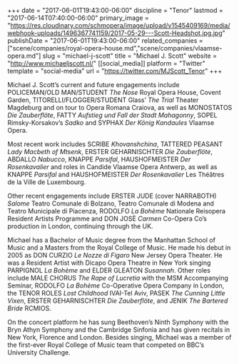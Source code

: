 +++
date = "2017-06-01T19:43:00-06:00"
discipline = "Tenor"
lastmod = "2017-06-14T07:40:00-06:00"
primary_image = "https://res.cloudinary.com/schmopera/image/upload/v1545409169/media/webhook-uploads/1496367741159/2017-05-29---Scott-Headshot.jpg.jpg"
publishDate = "2017-06-01T19:43:00-06:00"
related_companies = ["scene/companies/royal-opera-house.md","scene/companies/vlaamse-opera.md"]
slug = "michael-j-scott"
title = "Michael J. Scott"
website = "http://www.michaeljscott.nl/"
[[social_media]]
platform = "Twitter"
template = "social-media"
url = "https://twitter.com/MJScott_Tenor"
+++

Michael J. Scott’s current and future engagements include POLICEMAN/OLD MAN/STUDENT *The Nose* Royal Opera House, Covent Garden, TITORELLI/FLOGGER/STUDENT Glass’ *The Trial* Theater Magdeburg and on tour to Opera Romana Craiova, as well as MONOSTATOS *Die Zauberflöte*, FATTY *Aufstieg und Fall der Stadt Mahagonny*, SOPEL Rimsky-Korsakov’s *Sadko* and SYPHAX *Der König Kandaules* Vlaamse Opera.

Most recent work includes SCRIBE *Khovanshchina*, TATTERED PEASANT *Lady Macbeth of Mtsenk*, ERSTER GEHARNISCHTER *Die Zauberflöte*, ABDALLO *Nabucco*, KNAPPE *Parsifal*, HAUSHOFMEISTER *Der Rosenkavalier* and roles in Candide Vlaamse Opera Antwerp, as well as KNAPPE *Parsifal* and HAUSHOFMEISTER *Der Rosenkavalier* Les Théâtres de la Ville de Luxembourg.

Other recent engagements include ERSTER JUDE (cover NARRABOTH) *Salome* Teatro Comunale di Bolzano, Teatro Comunale di Modena and Teatro Municipale di Piacenza, RODOLFO *La Bohème* Nationale Reisopera Resident Artists Programme and DON JOSÈ *Carmen* Co-Opera Co’s production in London, continuing through the UK.

Michael has a Bachelor of Music degree from the Manhattan School of Music and a Masters from the Royal College of Music. He made his debut in 2005 as DON CURZIO *Le Nozze di Figaro* New Jersey Opera Theater. He was a Resident Artist with Dicapo Opera Theatre in New York singing PARPIGNOL *La Bohème* and ELDER GLEATON *Susannah*. Other roles include MALE CHORUS *The Rape of Lucretia* with the MSM Accompanying Seminar, RODOLFO *La Bohème* Co-Operative Opera Company in London, the TENOR ROLES *Lost Childhood* IVAI-Tel Aviv, PASEK *The Cunning Little Vixen*, ERSTER GEHARNISCHTER *Die Zauberflöte*, and JENIK *The Bartered Bride* RCMIOS.

On the concert platform he has sung Beethoven’s Ninth Symphony with the Bryn Athyn Symphony and the Cambridge Sinfonia and has given recitals in New York, Florence and London. Besides singing, Michael was a member of the first-ever Royal College of Music team that competed on BBC’s University Challenge.
